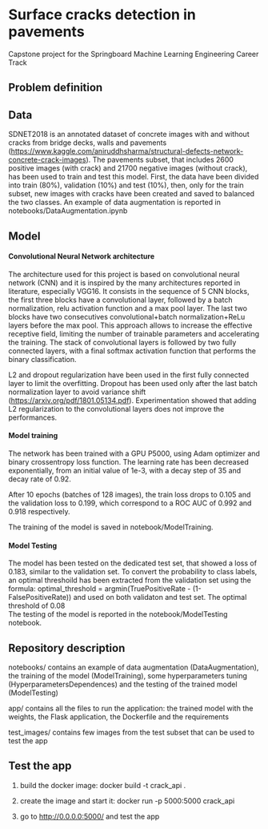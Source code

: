 # Surface cracks detection in pavements

Capstone project for the Springboard Machine Learning Engineering Career Track

## Problem definition



## Data

SDNET2018 is an annotated dataset of concrete images with and without cracks from bridge decks, walls and pavements (https://www.kaggle.com/aniruddhsharma/structural-defects-network-concrete-crack-images). The pavements subset, that includes 2600 positive images (with crack) and 21700 negative images (without crack), has been used to train and test this model. First, the data have been divided into train (80%), validation (10%) and test (10%), then, only for the train subset, new images with cracks have been created and saved to balanced the two classes. An example of data augmentation is reported in notebooks/DataAugmentation.ipynb  

## Model

#### Convolutional Neural Network architecture

The architecture used for this project is based on convolutional neural network (CNN) and it is inspired by the many architectures reported in literature, especially VGG16. It consists in the sequence of 5 CNN blocks, the first three blocks have a convolutional layer, followed by a batch normalization, relu activation function and a max pool layer. The last two blocks have two consecutives convolutional+batch normalization+ReLu layers before the max pool. This approach allows to increase the effective receptive field, limiting the number of trainable parameters and accelerating the training.
The stack of convolutional layers is followed by two fully connected layers, with a final softmax activation function that performs the binary classification.

L2 and dropout regularization have been used in the first fully connected layer to limit the overfitting. Dropout has been used only after the last batch normalization layer to avoid variance shift (https://arxiv.org/pdf/1801.05134.pdf). Experimentation showed that adding L2 regularization to the convolutional layers does not improve the performances.

#### Model training

The network has been trained with a GPU P5000, using Adam optimizer and binary crossentropy loss function. The learning rate has been decreased exponentially, from an initial value of 1e-3, with a decay step of 35 and decay rate of 0.92.

After 10 epochs (batches of 128 images), the train loss drops to 0.105 and the validation loss to 0.199, which correspond to a ROC AUC of 0.992 and 0.918 respectively.  

The training of the model is saved in notebook/ModelTraining.

#### Model Testing

The model has been tested on the dedicated test set, that showed a loss of 0.183, similar to the validation set. To convert the probability to class labels, an optimal threshoild has been extracted from the validation set using the formula: optimal_threshold = argmin(TruePositiveRate - (1-FalsePositiveRate)) and used on both validaton and test set. The optimal threshold of 0.08   
The testing of the model is reported in the notebook/ModelTesting notebook.

## Repository description

notebooks/ contains an example of data augmentation (DataAugmentation), the training of the model (ModelTraining), some hyperparameters tuning (HyperparametersDependences) and the testing of the trained model (ModelTesting)

app/ contains all the files to run the application: the trained model with the weights, the Flask application, the Dockerfile and the requirements


test_images/ contains few images from the test subset that can be used to test the app

## Test the app

1) build the docker image: docker build -t crack_api .

2) create the image and start it: docker run -p 5000:5000 crack_api

3) go to http://0.0.0.0:5000/ and test the app 
